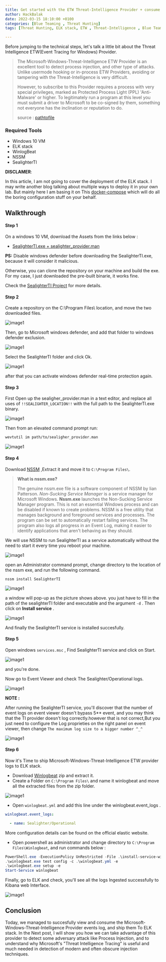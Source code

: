 ```yaml
---
title: Get started with the ETW Threat-Intelligence Provider + consume its logs + ship them to ELK stack
author: HackBalak
date: 2022-03-15 18:10:00 +0100
categories: [Blue Teaming , Threat Hunting]
tags: [Threat Hunting, ELK stack, ETW , Threat-Intelligence , Blue Teaming, Attack Detection]

---
```


Before jumping to the technical steps, let's talk a little bit about the Threat Intelligence ETW(Event Tracing for Windows) Provider.


> The Microsoft-Windows-Threat-Intelligence ETW Provider is an excellent tool to detect process injection, and other type of attacks. Unlike usermode hooking or in-process ETW Providers, avoiding or tampering with the Threat-Intelligence is very difficult.
> 
> However, to subscribe to this Provider requires a process with very special privileges, marked as Protected Process Light (PPL) 'Anti-Malware' or higher. To legitimately run a program at this level you must submit a driver to Microsoft to be co-signed by them, something not everyone has the inclination or reputation to do.
>
> source : [pathtofile](https://github.com/pathtofile/SealighterTI#overview)



### Required Tools

*  Windows 10 VM
*  ELK stack
*  WinlogBeat
*  NSSM
*  SealighterTI

**DISCLAMER**:


In this article, I am not going to cover the deployment of the ELK stack. I may write another blog talking about multiple ways to deploy it in your own lab. But mainly here I am basing it on This [docker-compose](https://github.com/deviantony/docker-elk) which will do all the boring configuration stuff on your behalf.

## Walkthrough


#### Step 1
On a windows 10 VM, download the Assets from the links below :

+ [SealighterTI.exe + sealighter_provider.man](https://github.com/pathtofile/SealighterTI/releases)

**PS:** Disable windows defender before downloading the SealighterTI.exe, because it will consider it malicious.

Otherwise, you can clone the repository on your machine and build the exe. For my case, I just downloaded the pre-built binarie, it works fine.

 Check the [SealighterTI Project](https://github.com/pathtofile/SealighterTI) for more details. 
 
 
#### Step 2

Create a repository on the C:\Program Files\ location, and move the two downloaded files.

![image1](Aseets/ETW-TI/1.png)

Then, go to Microsoft windows defender, and add that folder to windows defender exclusion.

![image1](/Aseets/ETW-TI/1-1.png)

Select the SealighterTI folder and click Ok.

![image1](/Aseets/ETW-TI/1-1-1.png)

after that you can activate windows defender real-time protection again.


#### Step 3

First Open up the sealigher_provider.man in a text editor, and replace all uses of `!!SEALIGHTER_LOCATION!!` with the full path to the SealighterTI.exe binary.

![image1](./Aseets/ETW-TI/2.png)

 Then from an elevated command prompt run:

```bash
wevtutil im path/to/sealigher_provider.man
```

![image1](./Aseets/ETW-TI/3.png)


#### Step 4

Download [NSSM](https://nssm.cc/ci/nssm-2.24-101-g897c7ad.zip) ,Extract it and move it to `C:\Program Files\`.

> **What is nssm.exe?**
> 
> The genuine nssm.exe file is a software component of NSSM by Iian Patterson.
> *Non-Sucking Service Manager* is a service manager for Microsoft Windows. **Nssm.exe** launches the Non-Sucking Service Manager program. This is not an essential Windows process and can be disabled if known to create problems. NSSM is a free utility that manages background and foreground services and processes. The program can be set to automatically restart failing services. The program also logs all progress in an Event Log, making it easier to identify applications that aren't behaving as they should. 

We will use NSSM to run SealighterTI as a service automatically without the need to start it every time you reboot your machine.

![image1](./Aseets/ETW-TI/4.png)

open an Administrator command prompt, change directory to the location of the nssm exe, and run the following command.

`nssm install SealighterTI`

![image1](./Aseets/ETW-TI/5.png)

a window will pop-up as the picture shows above. you just have to fill in the path of the sealighterTI folder and executable and the argument `-d` . Then click on **Install service** .

![image1](./Aseets/ETW-TI/5-1.png)

And finally the SealighterTI service is installed succesfully.


#### Step 5

Open windows `services.msc` , Find SealighterTI service and click on Start.

![image1](./Aseets/ETW-TI/6.png)

and you're done.

Now go to Event Viewer and check The Sealighter/Operational logs.

![image1](./Aseets/ETW-TI/7.png)

**NOTE :** 

After running the SealighterTI service, you'll discover that the number of event logs on event viewer doesn't bypass 5** event, and you may think that the TI provider doesn't log correctly.however that is not correct,But you just need to configure the Log proprieties on the right panel on event viewer, then change `The maximum log size to a bigger number ^_^`


![image1](./Aseets/ETW-TI/7-1.png)



#### Step 6

Now it's Time to ship Microsoft-Windows-Threat-Intelligence ETW provider logs to ELK stack.

+ Download [Winlogbeat](https://www.elastic.co/fr/downloads/beats/winlogbeat) zip and extract it.
+ Create a Folder on `C:\Program Files\` and name it winlogbeat and move all the extracted files from the zip folder. 

![image1](./Aseets/ETW-TI/a1.png)

+ Open `winlogbeat.yml` and add this line under the winlogbeat.event_logs .

```yaml
winlogbeat.event_logs:

  - name: Sealighter/Operational
```
More configuration details can be found on the official elastic website.

+ Open powershell as administrator and change directory to `C:\Program Files\Winlogbeat`, and run commands below :

```powershell
PowerShell.exe -ExecutionPolicy UnRestricted -File .\install-service-winlogbeat.ps1
.\winlogbeat.exe test config -c .\winlogbeat.yml -e
.\winlogbeat.exe setup -e
Start-Service winlogbeat

```

Finally, go to ELK and check, you'll see all the logs Ingested successfully to Kibana web Interface.

![image1](./Aseets/ETW-TI/last.png)


## Conclusion

Today, we managed to succesfully view and consume the Microsoft-Windows-Threat-Intelligence Provider events log, and ship them To ELK stack. In the Next post, I will show you how we can take advantage of this provider to detect some adversary attack like Process Injection, and to understand why Microsoft's "Threat Intelligence Tracing" is useful and much needed in detection of modern and often obscure injection techniques.

